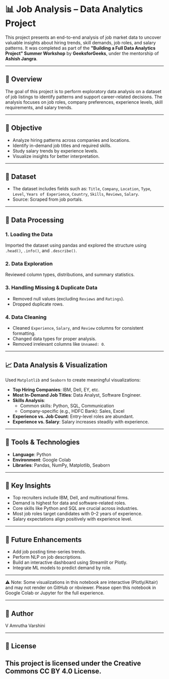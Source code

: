 # 📊 Job Analysis – Data Analytics Project

This project presents an end-to-end analysis of job market data to uncover valuable insights about hiring trends, skill demands, job roles, and salary patterns. It was completed as part of the **"Building a Full Data Analytics Project" Summer Workshop** by **GeeksforGeeks**, under the mentorship of **Ashish Jangra**.

---

## 📌 Overview

The goal of this project is to perform exploratory data analysis on a dataset of job listings to identify patterns and support career-related decisions. The analysis focuses on job roles, company preferences, experience levels, skill requirements, and salary trends.

---

## 🎯 Objective

- Analyze hiring patterns across companies and locations.
- Identify in-demand job titles and required skills.
- Study salary trends by experience levels.
- Visualize insights for better interpretation.

---

## 📂 Dataset

- The dataset includes fields such as: `Title`, `Company`, `Location`, `Type`, `Level`, `Years of Experience`, `Country`, `Skills`, `Reviews`, `Salary`.
- Source: Scraped from job portals.

---

## 🔄 Data Processing

### 1. **Loading the Data**  
Imported the dataset using pandas and explored the structure using `.head()`, `.info()`, and `.describe()`.

### 2. **Data Exploration**  
Reviewed column types, distributions, and summary statistics.

### 3. **Handling Missing & Duplicate Data**  
- Removed null values (excluding `Reviews` and `Ratings`).
- Dropped duplicate rows.

### 4. **Data Cleaning**  
- Cleaned `Experience`, `Salary`, and `Review` columns for consistent formatting.
- Changed data types for proper analysis.
- Removed irrelevant columns like `Unnamed: 0`.

---

## 📈 Data Analysis & Visualization

Used `Matplotlib` and `Seaborn` to create meaningful visualizations:

- **Top Hiring Companies**: IBM, Dell, EY, etc.
- **Most In-Demand Job Titles**: Data Analyst, Software Engineer.
- **Skills Analysis**:
  - Common skills: Python, SQL, Communication
  - Company-specific (e.g., HDFC Bank): Sales, Excel
- **Experience vs. Job Count**: Entry-level roles are abundant.
- **Experience vs. Salary**: Salary increases steadily with experience.

---

## 🔧 Tools & Technologies

- **Language**: Python  
- **Environment**: Google Colab  
- **Libraries**: Pandas, NumPy, Matplotlib, Seaborn

---

## 📌 Key Insights

- Top recruiters include IBM, Dell, and multinational firms.
- Demand is highest for data and software-related roles.
- Core skills like Python and SQL are crucial across industries.
- Most job roles target candidates with 0–2 years of experience.
- Salary expectations align positively with experience level.

---

## 🚀 Future Enhancements

- Add job posting time-series trends.
- Perform NLP on job descriptions.
- Build an interactive dashboard using Streamlit or Plotly.
- Integrate ML models to predict demand by role.

---

⚠️ Note: Some visualizations in this notebook are interactive (Plotly/Altair) and may not render on GitHub or nbviewer. Please open this notebook in Google Colab or Jupyter for the full experience.

--- 

## 👤 Author

 V Amrutha Varshini

---

## 📄 License

This project is licensed under the **Creative Commons CC BY 4.0 License**. 
---


